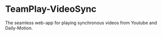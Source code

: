 # TeamPlay-VideoSync
The seamless web-app for playing synchronous videos from Youtube and Daily-Motion.
